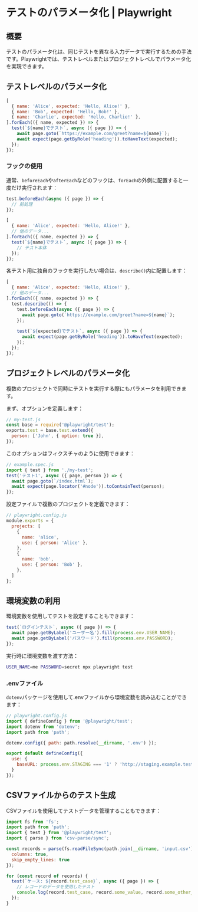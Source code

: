 # テストのパラメータ化 | Playwright

## 概要

テストのパラメータ化は、同じテストを異なる入力データで実行するための手法です。Playwrightでは、テストレベルまたはプロジェクトレベルでパラメータ化を実現できます。

## テストレベルのパラメータ化

```javascript
[
  { name: 'Alice', expected: 'Hello, Alice!' },
  { name: 'Bob', expected: 'Hello, Bob!' },
  { name: 'Charlie', expected: 'Hello, Charlie!' },
].forEach(({ name, expected }) => {
  test(`${name}でテスト`, async ({ page }) => {
    await page.goto(`https://example.com/greet?name=${name}`);
    await expect(page.getByRole('heading')).toHaveText(expected);
  });
});
```

### フックの使用

通常、`beforeEach`や`afterEach`などのフックは、`forEach`の外側に配置すると一度だけ実行されます：

```javascript
test.beforeEach(async ({ page }) => {
  // 前処理
});

[
  { name: 'Alice', expected: 'Hello, Alice!' },
  // 他のデータ...
].forEach(({ name, expected }) => {
  test(`${name}でテスト`, async ({ page }) => {
    // テスト本体
  });
});
```

各テスト用に独自のフックを実行したい場合は、`describe()`内に配置します：

```javascript
[
  { name: 'Alice', expected: 'Hello, Alice!' },
  // 他のデータ...
].forEach(({ name, expected }) => {
  test.describe(() => {
    test.beforeEach(async ({ page }) => {
      await page.goto(`https://example.com/greet?name=${name}`);
    });
    
    test(`${expected}でテスト`, async ({ page }) => {
      await expect(page.getByRole('heading')).toHaveText(expected);
    });
  });
});
```

## プロジェクトレベルのパラメータ化

複数のプロジェクトで同時にテストを実行する際にもパラメータを利用できます。

まず、オプションを定義します：

```javascript
// my-test.js
const base = require('@playwright/test');
exports.test = base.test.extend({
  person: ['John', { option: true }],
});
```

このオプションはフィクスチャのように使用できます：

```javascript
// example.spec.js
import { test } from './my-test';
test('テスト1', async ({ page, person }) => {
  await page.goto(`/index.html`);
  await expect(page.locator('#node')).toContainText(person);
});
```

設定ファイルで複数のプロジェクトを定義できます：

```javascript
// playwright.config.js
module.exports = {
  projects: [
    {
      name: 'alice',
      use: { person: 'Alice' },
    },
    {
      name: 'bob',
      use: { person: 'Bob' },
    },
  ]
};
```

## 環境変数の利用

環境変数を使用してテストを設定することもできます：

```javascript
test(`ログインテスト`, async ({ page }) => {
  await page.getByLabel('ユーザー名').fill(process.env.USER_NAME);
  await page.getByLabel('パスワード').fill(process.env.PASSWORD);
});
```

実行時に環境変数を渡す方法：

```bash
USER_NAME=me PASSWORD=secret npx playwright test
```

### .envファイル

`dotenv`パッケージを使用して.envファイルから環境変数を読み込むことができます：

```javascript
// playwright.config.js
import { defineConfig } from '@playwright/test';
import dotenv from 'dotenv';
import path from 'path';

dotenv.config({ path: path.resolve(__dirname, '.env') });

export default defineConfig({
  use: {
    baseURL: process.env.STAGING === '1' ? 'http://staging.example.test/' : 'http://example.test/',
  }
});
```

## CSVファイルからのテスト生成

CSVファイルを使用してテストデータを管理することもできます：

```javascript
import fs from 'fs';
import path from 'path';
import { test } from '@playwright/test';
import { parse } from 'csv-parse/sync';

const records = parse(fs.readFileSync(path.join(__dirname, 'input.csv')), {
  columns: true,
  skip_empty_lines: true
});

for (const record of records) {
  test(`ケース: ${record.test_case}`, async ({ page }) => {
    // レコードのデータを使用したテスト
    console.log(record.test_case, record.some_value, record.some_other_value);
  });
}